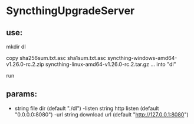 # SyncthingUpgradeServer
## use:

mkdir dl

copy sha256sum.txt.asc sha1sum.txt.asc syncthing-windows-amd64-v1.26.0-rc.2.zip syncthing-linux-amd64-v1.26.0-rc.2.tar.gz  ...  into "dl"

run


## params:
  - string
        file dir (default "./dl")
  -listen string
        http listen (default "0.0.0.0:8080")
  -url string
        download url (default "http://127.0.0.1:8080")
